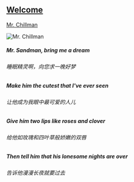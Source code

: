 ## [Welcome  ](https://zkeq.github.io/zkeq/%C2%B7index.htm)

[Mr. Chillman](https://music.163.com/#/song?id=1352548429)

![Mr. Chillman](http://p1.music.126.net/gCuegCHQMR7qkmj5RNXRnA==/109951163952280335.jpg?param=200y200 "Mr. Chillman")

##### Mr. Sandman, bring me a dream
###### 睡眠精灵啊，向您求一晚好梦
##### Make him the cutest that I've ever seen
###### 让他成为我眼中最可爱的人儿
##### Give him two lips like roses and clover
###### 给他如玫瑰和四叶草般娇嫩的双唇
##### Then tell him that his lonesome nights are over
###### 告诉他漫漫长夜就要过去





<audio id="bgmMusic" src="http://music.163.com/song/media/outer/url?id=1352548429.mp3" preload="auto" type="audio/mp3" autoplay loop></audio>
